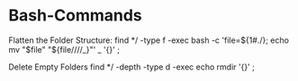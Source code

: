 # Bash-Commands

Flatten the Folder Structure:
find */ -type f -exec bash -c 'file=${1#./}; echo mv "$file" "${file//\//_}"' _ '{}' \;

Delete Empty Folders
find */ -depth -type d -exec echo rmdir '{}' \; 

